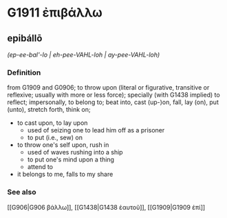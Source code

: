 # G1911 ἐπιβάλλω

## epibállō

_(ep-ee-bal'-lo | eh-pee-VAHL-loh | ay-pee-VAHL-loh)_

### Definition

from G1909 and G0906; to throw upon (literal or figurative, transitive or reflexive; usually with more or less force); specially (with G1438 implied) to reflect; impersonally, to belong to; beat into, cast (up-)on, fall, lay (on), put (unto), stretch forth, think on; 

- to cast upon, to lay upon
  - used of seizing one to lead him off as a prisoner
  - to put (i.e., sew) on
- to throw one's self upon, rush in
  - used of waves rushing into a ship
  - to put one's mind upon a thing
  - attend to
- it belongs to me, falls to my share

### See also

[[G906|G906 βάλλω]], [[G1438|G1438 ἑαυτοῦ]], [[G1909|G1909 ἐπί]]
